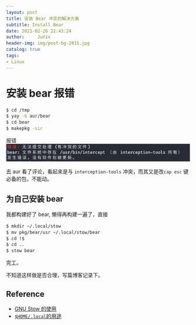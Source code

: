 ```yaml
---
layout: post
title: 安装 Bear 冲突的解决方案
subtitle: Install Bear
date: 2021-02-26 22:43:24
author:     Junix
header-img: img/post-bg-2015.jpg
catalog: true
tags:
- Linux
---
```


# 安装 bear 报错
```sh
$ cd /tmp
$ yay -G aur/bear
$ cd bear
$ makepkg -sir
```
报错
![Install-Bear-Error](/img/install_bear_error.png)

去 aur 看了评论，看起来是与 `interception-tools` 冲突，而其又是改`cap esc` 键必备的包，不能动。

## 为自己安装 bear
我都构建好了 bear, 懒得再构建一遍了，直接
```sh
$ mkdir ~/.local/stow
$ mv pkg/bear/usr ~/.local/stow/bear
$ cd !$
$ cd ..
$ stow bear
```
完工。

不知道这样做是否合理，写篇博客记录下。

## Reference
* [GNU Stow 的使用](https://linux.cn/article-9467-1.html)
* [`$HOME/.local`的用途](https://stackoverflow.com/questions/30274743/what-is-the-purpose-of-home-local)
